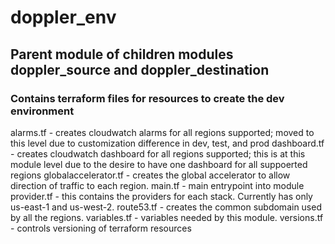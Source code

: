 # doppler_env

## Parent module of children modules doppler_source and doppler_destination

### Contains terraform files for resources to create the dev environment

alarms.tf - creates cloudwatch alarms for all regions supported; moved to this level due to customization difference in dev, test, and prod
dashboard.tf - creates cloudwatch dashboard for all regions supported; this is at this module level due to the desire to have one dashboard for all suppoerted regions
globalaccelerator.tf - creates the global accelerator to allow direction of traffic to each region.
main.tf - main entrypoint into module
provider.tf - this contains the providers for each stack. Currently has only us-east-1 and us-west-2.
route53.tf - creates the common subdomain used by all the regions.
variables.tf - variables needed by this module.
versions.tf - controls versioning of terraform resources
